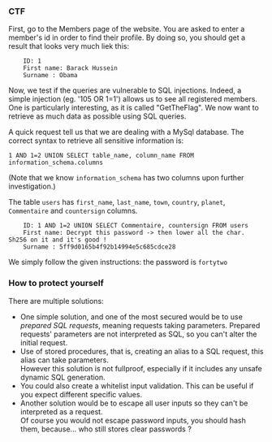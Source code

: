 ### CTF

First, go to the Members page of the website. You are asked to enter a member's id in order to find their profile. By doing so, you should get a result that looks very much liek this:
```
    ID: 1 
    First name: Barack Hussein
    Surname : Obama
```
Now, we test if the queries are vulnerable to SQL injections. Indeed, a simple injection (eg. '105 OR 1=1') allows us to see all registered members. One is particularly interesting, as it is called "GetTheFlag". We now want to retrieve as much data as possible using SQL queries.

A quick request tell us that we are dealing with a MySql database. The correct syntax to retrieve all sensitive information is:

    1 AND 1=2 UNION SELECT table_name, column_name FROM information_schema.columns

(Note that we know `information_schema` has two columns upon further investigation.)

The table `users` has `first_name`, `last_name`, `town`, `country`, `planet`, `Commentaire` and `countersign` columns.
```
    ID: 1 AND 1=2 UNION SELECT Commentaire, countersign FROM users 
	First name: Decrypt this password -> then lower all the char. Sh256 on it and it's good !
	Surname : 5ff9d0165b4f92b14994e5c685cdce28
```
We simply follow the given instructions: the password is `fortytwo`

### How to protect yourself

There are multiple solutions:
- One simple solution, and one of the most secured would be to use _prepared SQL requests_, meaning requests taking parameters.
Prepared requests' parameters are not interpreted as SQL, so you can't alter the initial request.
- Use of stored procedures, that is, creating an alias to a SQL request, this alias can take parameters.  
However this solution is not fullproof, especially if it includes any unsafe dynamic SQL generation.
- You could also create a whitelist input validation. This can be useful if you expect different specific values.
- Another solution would be to escape all user inputs so they can't be interpreted as a request.  
Of course you would not escape password inputs, you should hash them, because... who still stores clear passwords ?

